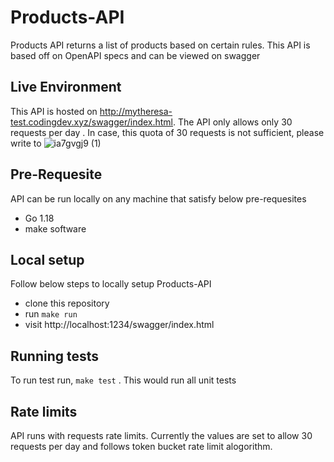 # Products-API

Products API returns a list of products based on certain rules. This API is based off on OpenAPI specs and can be viewed on swagger

## Live Environment
This API is hosted on  http://mytheresa-test.codingdev.xyz/swagger/index.html. The API only allows only 30 requests per day . In case, this quota of 30 requests is not sufficient, please write to ![ia7gvgj9 (1)](https://user-images.githubusercontent.com/4143476/169021982-177b203b-300b-4d9c-b54f-3610599c0c09.gif)


## Pre-Requesite

API can be run locally on any machine that satisfy below pre-requesites
- Go 1.18
- make software

## Local setup

Follow below steps to locally setup Products-API
- clone this repository
- run `make run`
- visit http://localhost:1234/swagger/index.html

## Running tests

To run test run, `make test` . This would run all unit tests 

## Rate limits

API runs with requests rate limits. Currently the values are set to allow 30 requests per day and follows token bucket rate limit alogorithm.


